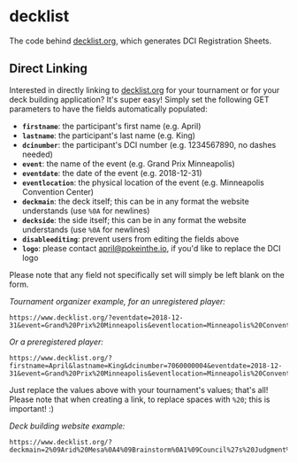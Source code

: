 decklist
========

The code behind [decklist.org](https://www.decklist.org), which generates DCI Registration Sheets.

## Direct Linking

Interested in directly linking to [decklist.org](https://www.decklist.org) for your tournament or for your deck building application?  It's super easy!  Simply set the following GET parameters to have the fields automatically populated:

- **`firstname`**: the participant's first name (e.g. April)
- **`lastname`**: the participant's last name (e.g. King)
- **`dcinumber`**: the participant's DCI number (e.g. 1234567890, no dashes needed)
- **`event`**: the name of the event (e.g. Grand Prix Minneapolis)
- **`eventdate`**: the date of the event (e.g. 2018-12-31)
- **`eventlocation`**: the physical location of the event (e.g. Minneapolis Convention Center)
- **`deckmain`**: the deck itself; this can be in any format the website understands (use `%0A` for newlines)
- **`deckside`**: the side itself; this can be in any format the website understands (use `%0A` for newlines)
- **`disableediting`**: prevent users from editing the fields above
- **`logo`**: please contact [april@pokeinthe.io](mailto:april@pokeinthe.io), if you'd like to replace the DCI logo

Please note that any field not specifically set will simply be left blank on the form.

_Tournament organizer example, for an unregistered player:_

```
https://www.decklist.org/?eventdate=2018-12-31&event=Grand%20Prix%20Minneapolis&eventlocation=Minneapolis%20Convention%20Center
```

_Or a preregistered player:_

```
https://www.decklist.org/?firstname=April&lastname=King&dcinumber=7060000004&eventdate=2018-12-31&event=Grand%20Prix%20Minneapolis&eventlocation=Minneapolis%20Convention%20Center
```

Just replace the values above with your tournament's values; that's all! Please note that when creating a link, to replace spaces with `%20`; this is important! :)

_Deck building website example:_

```
https://www.decklist.org/?deckmain=2%09Arid%20Mesa%0A4%09Brainstorm%0A1%09Council%27s%20Judgment%0A4%09Counterbalance%0A2%09Counterspell%0A2%09Entreat%20the%20Angels%0A4%09Flooded%20Strand%0A4%09Force%20of%20Will%0A4%09Island%0A3%09Jace%2C%20the%20Mind%20Sculptor%0A2%09Plains%0A2%09Polluted%20Delta%0A4%09Ponder%0A2%09Scalding%20Tarn%0A4%09Sensei%27s%20Divining%20Top%0A3%09Snapcaster%20Mage%0A4%09Swords%20to%20Plowshares%0A4%09Terminus%0A3%09Tundra%0A2%09Volcanic%20Island&deckside=1%09Council%27s%20Judgment%0A1%09Counterspell%0A1%09Disenchant%0A3%09Flusterstorm%0A1%09Keranos%2C%20God%20of%20Storms%0A1%09Path%20to%20Exile%0A1%09Pyroblast%0A2%09Red%20Elemental%20Blast%0A2%09Rest%20in%20Peace%0A1%09Supreme%20Verdict%0A1%09Surgical%20Extraction%0A
```
